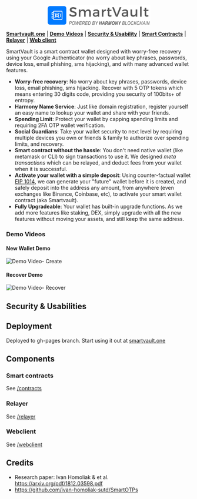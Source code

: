 
<p align="center">
  <img src="./webclient/public/logo_smartvault.png"" height ="55" alt="" align="middle" />
</p>

[**Smartvault.one**](https://smartvault.one) | 
[**Demo Videos**](#demo-videos) |
[**Security & Usability**](#demo-videos) |
[**Smart Contracts**](#smart-contracts) |
[**Relayer**](#relayer) |
[**Web client**](#Webclient)


SmartVault is a smart contract wallet designed with worry-free recovery using your Google Authenticator (no worry about key phrases, passwords, device loss, email phishing, sms hijacking), and with many advanced wallet features.

* **Worry-free recovery**: No worry about key phrases, passwords, device loss, email phishing, sms hijacking. Recover with 5 OTP tokens which means entering 30 digits code, providing you security of 100bits+ of entropy.
* **Harmony Name Service**: Just like domain registration, register yourself an easy name to lookup  your wallet and share with your friends.
* **Spending Limit**: Protect your wallet by capping spending limits and requiring 2FA OTP wallet verification.
* **Social Guardians**: Take your wallet security to next level by requiring multiple devices you own or friends & family to authorize over spending limits, and recovery. 
* **Smart contract without the hassle**: You don't need native wallet (like metamask or CLI) to sign transactions to use it. We designed *meta transactions* which can be relayed, and deduct fees from your wallet when it is successful.
* **Activate your wallet with a simple deposit**: Using counter-factual wallet [EIP 1014](https://eips.ethereum.org/EIPS/eip-1014), we can generate your "future" wallet before it is created, and safely deposit into the address any amount, from anywhere (even exchanges like Binance, Coinbase, etc), to activate your smart wallet contract (aka Smartvault).
* **Fully Upgradeable**: Your wallet has built-in upgrade functions. As we add more features like staking, DEX, simply upgrade with all the new features without moving your assets, and still keep the same address.

### Demo Videos
#### New Wallet Demo
![Demo Video- Create](designs/create.gif)

#### Recover Demo
![Demo Video- Recover](designs/create.gif)

## Security & Usabilities

## Deployment

Deployed to gh-pages branch.
Start using it out at [smartvault.one](https://smartvaule.one)

## Components

### Smart contracts

See [/contracts](/contracts/README.md)

### Relayer

See [/relayer](/relayer/README.md)

### Webclient

See [/webclient](/webclient/README.md)

## Credits

* Research paper: Ivan Homoliak & et al. https://arxiv.org/pdf/1812.03598.pdf
* https://github.com/ivan-homoliak-sutd/SmartOTPs
